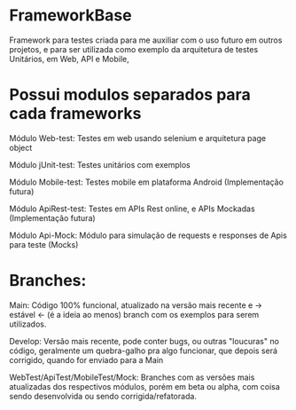 # FrameworkBase
Framework para testes criada para me auxiliar com o uso futuro em outros projetos, e para ser utilizada como exemplo da arquitetura de testes Unitários,
em Web, API e Mobile,

# Possui modulos separados para cada frameworks

Módulo Web-test: Testes em web usando selenium e arquitetura page object

Módulo jUnit-test: Testes unitários com exemplos

Módulo Mobile-test: Testes mobile em plataforma Android (Implementação futura)

Módulo ApiRest-test: Testes em APIs Rest online, e APIs Mockadas (Implementação futura)

Módulo Api-Mock: Módulo para simulação de requests e responses de Apis para teste (Mocks)

# Branches:

Main: Código 100% funcional, atualizado na versão mais recente e -> estável <- (é a ideia ao menos) branch com os exemplos para serem 
utilizados.

Develop: Versão mais recente, pode conter bugs, ou outras "loucuras" no código, geralmente um quebra-galho pra algo funcionar, que depois 
será corrigido, quando for enviado para a Main

WebTest/ApiTest/MobileTest/Mock: Branches com as versões mais atualizadas dos respectivos módulos, porém em beta ou alpha, com coisa sendo
desenvolvida ou sendo corrigida/refatorada.
